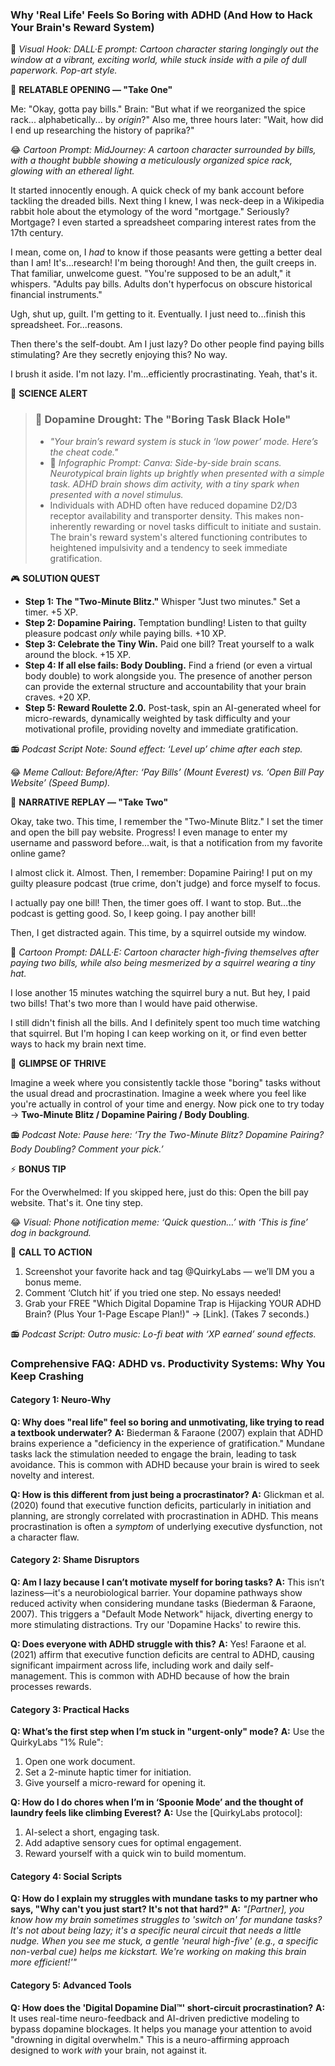 <script type="application/ld+json">
{
  "@context": "https://schema.org",
  "@type": "BlogPosting",
  "headline": "ADHD & Mundane Tasks: Your Dopamine Dip Sabotaging Productivity (Debug It)",
  "description": "Does folding laundry feel like climbing Everest? Faraone et al., 2021 proves dopamine dip blocks boring tasks. Neuro-Action Checklist.",
  "image": "https://quirkylabs.com/og/adhd-mundane-tasks-debug.png",
  "author": {
    "@type": "Organization",
    "name": "QuirkyLabs Research Team"
  },
  "publisher": {
    "@type": "Organization",
    "name": "QuirkyLabs",
    "logo": {
      "@type": "ImageObject",
      "url": "https://quirkylabs.com/logo.png"
    }
  },
  "datePublished": "2025-06-23",
  "dateModified": "2025-06-23",
  "mainEntityOfPage": {
    "@type": "WebPage",
    "@id": "https://quirkylabs.com/adhd-vs-productivity-systems.why-is-real-life-so-boring-and-unmotivating"
  },
   "keywords": "why do ADHDers struggle with boring tasks, how to motivate with ADHD, ADHD dopamine traps, ADHD productivity hacks, time management for ADHD adults, digital distraction ADHD"
}
</script>

<script type="application/ld+json">
{
  "@context": "https://schema.org",
  "@type": "FAQPage",
  "mainEntity": [
    {
      "@type": "Question",
      "name": "Why does \"real life\" feel so boring and unmotivating, like trying to read a textbook underwater?",
      "acceptedAnswer": {
        "@type": "Answer",
        "text": "Biederman & Faraone (2007) explain that ADHD brains experience a \"deficiency in the experience of gratification.\" Mundane tasks lack the stimulation needed to engage the brain, leading to task avoidance. This is common with ADHD because your brain is wired to seek novelty and interest."
      }
    },
    {
      "@type": "Question",
      "name": "How is this different from just being a procrastinator?",
      "acceptedAnswer": {
        "@type": "Answer",
        "text": "Glickman et al. (2020) found that executive function deficits, particularly in initiation and planning, are strongly correlated with procrastination in ADHD. This means procrastination is often a *symptom* of underlying executive dysfunction, not a character flaw."
      }
    },
    {
      "@type": "Question",
      "name": "Am I lazy because I can’t motivate myself for boring tasks?",
      "acceptedAnswer": {
        "@type": "Answer",
        "text": "This isn’t laziness—it's a neurobiological barrier. Your dopamine pathways show reduced activity when considering mundane tasks (Biederman & Faraone, 2007). This triggers a \"Default Mode Network\" hijack, diverting energy to more stimulating distractions. Try our 'Dopamine Hacks' to rewire this."
      }
    },
    {
      "@type": "Question",
      "name": "Does everyone with ADHD struggle with this?",
      "acceptedAnswer": {
        "@type": "Answer",
        "text": "Yes! Faraone et al. (2021) affirm that executive function deficits are central to ADHD, causing significant impairment across life, including work and daily self-management. This is common with ADHD because of how the brain processes rewards."
      }
    },
    {
      "@type": "Question",
      "name": "What’s the first step when I’m stuck in \"urgent-only\" mode?",
      "acceptedAnswer": {
        "@type": "Answer",
        "text": "Use the QuirkyLabs \"1% Rule\":\n1. Open one work document.\n2. Set a 2-minute haptic timer for initiation.\n3. Give yourself a micro-reward for opening it."
      }
    },
    {
      "@type": "Question",
      "name": "How do I do chores when I’m in ‘Spoonie Mode’ and the thought of laundry feels like climbing Everest?",
      "acceptedAnswer": {
        "@type": "Answer",
        "text": "Use the [QuirkyLabs protocol]:\n1. AI-select a short, engaging task.\n2. Add adaptive sensory cues for optimal engagement.\n3. Reward yourself with a quick win to build momentum."
      }
    },
    {
      "@type": "Question",
      "name": "How do I explain my struggles with mundane tasks to my partner who says, \"Why can't you just start? It's not that hard?\"",
      "acceptedAnswer": {
        "@type": "Answer",
        "text": "*\"[Partner], you know how my brain sometimes struggles to 'switch on' for mundane tasks? It's not about being lazy; it's a specific neural circuit that needs a little nudge. When you see me stuck, a gentle 'neural high-five' (e.g., a specific non-verbal cue) helps me kickstart. We're working on making this brain more efficient!'\"*"
      }
    },
    {
      "@type": "Question",
      "name": "How does the 'Digital Dopamine Dial™' short-circuit procrastination?",
      "acceptedAnswer": {
        "@type": "Answer",
        "text": "It uses real-time neuro-feedback and AI-driven predictive modeling to bypass dopamine blockages. It helps you manage your attention to avoid \"drowning in digital overwhelm.\" This is a neuro-affirming approach designed to work *with* your brain, not against it."
      }
    }
  ]
}
</script>

### **Why 'Real Life' Feels So Boring with ADHD (And How to Hack Your Brain's Reward System)**

🎨 *Visual Hook: DALL·E prompt: Cartoon character staring longingly out the window at a vibrant, exciting world, while stuck inside with a pile of dull paperwork. Pop-art style.*

📖 **RELATABLE OPENING — "Take One"**

Me: "Okay, gotta pay bills."
Brain: "But what if we reorganized the spice rack... alphabetically... by *origin*?"
Also me, three hours later: "Wait, how did I end up researching the history of paprika?"

😂 *Cartoon Prompt: MidJourney: A cartoon character surrounded by bills, with a thought bubble showing a meticulously organized spice rack, glowing with an ethereal light.*

It started innocently enough. A quick check of my bank account before tackling the dreaded bills. Next thing I knew, I was neck-deep in a Wikipedia rabbit hole about the etymology of the word "mortgage." Seriously? Mortgage? I even started a spreadsheet comparing interest rates from the 17th century.

I mean, come on, I *had* to know if those peasants were getting a better deal than I am! It's...research! I'm being thorough!
And then, the guilt creeps in. That familiar, unwelcome guest. "You're supposed to be an adult," it whispers. "Adults pay bills. Adults don't hyperfocus on obscure historical financial instruments."

Ugh, shut up, guilt. I'm getting to it. Eventually. I just need to...finish this spreadsheet. For...reasons.

Then there's the self-doubt. Am I just lazy? Do other people find paying bills stimulating? Are they secretly enjoying this? No way.

I brush it aside. I'm not lazy. I'm...efficiently procrastinating. Yeah, that's it.

🔬 **SCIENCE ALERT**

> ### 🧠 Dopamine Drought: The "Boring Task Black Hole"
> - *"Your brain’s reward system is stuck in ‘low power’ mode. Here’s the cheat code."*
> - 🎨 *Infographic Prompt: Canva: Side-by-side brain scans. Neurotypical brain lights up brightly when presented with a simple task. ADHD brain shows dim activity, with a tiny spark when presented with a novel stimulus.*
> - Individuals with ADHD often have reduced dopamine D2/D3 receptor availability and transporter density. This makes non-inherently rewarding or novel tasks difficult to initiate and sustain. The brain's reward system's altered functioning contributes to heightened impulsivity and a tendency to seek immediate gratification.

🎮 **SOLUTION QUEST**

- **Step 1: The "Two-Minute Blitz."** Whisper "Just two minutes." Set a timer. +5 XP.
- **Step 2: Dopamine Pairing.** Temptation bundling! Listen to that guilty pleasure podcast *only* while paying bills. +10 XP.
- **Step 3: Celebrate the Tiny Win.** Paid one bill? Treat yourself to a walk around the block. +15 XP.
- **Step 4: If all else fails: Body Doubling.** Find a friend (or even a virtual body double) to work alongside you. The presence of another person can provide the external structure and accountability that your brain craves. +20 XP.
- **Step 5: Reward Roulette 2.0.** Post-task, spin an AI-generated wheel for micro-rewards, dynamically weighted by task difficulty and your motivational profile, providing novelty and immediate gratification.

📻 *Podcast Script Note: Sound effect: ‘Level up’ chime after each step.*

😂 *Meme Callout: Before/After: ‘Pay Bills’ (Mount Everest) vs. ‘Open Bill Pay Website’ (Speed Bump).*

🔄 **NARRATIVE REPLAY — "Take Two"**

Okay, take two. This time, I remember the "Two-Minute Blitz." I set the timer and open the bill pay website. Progress! I even manage to enter my username and password before...wait, is that a notification from my favorite online game?

I almost click it. Almost. Then, I remember: Dopamine Pairing! I put on my guilty pleasure podcast (true crime, don't judge) and force myself to focus.

I actually pay one bill! Then, the timer goes off. I want to stop. But...the podcast is getting good. So, I keep going. I pay another bill!

Then, I get distracted again. This time, by a squirrel outside my window.

🎨 *Cartoon Prompt: DALL·E: Cartoon character high-fiving themselves after paying two bills, while also being mesmerized by a squirrel wearing a tiny hat.*

I lose another 15 minutes watching the squirrel bury a nut. But hey, I paid two bills! That's two more than I would have paid otherwise.

I still didn't finish all the bills. And I definitely spent too much time watching that squirrel. But I'm hoping I can keep working on it, or find even better ways to hack my brain next time.

🌟 **GLIMPSE OF THRIVE**

Imagine a week where you consistently tackle those "boring" tasks without the usual dread and procrastination. Imagine a week where you feel like you're actually in control of your time and energy. Now pick one to try today → **Two-Minute Blitz / Dopamine Pairing / Body Doubling**.

📻 *Podcast Note: Pause here: ‘Try the Two-Minute Blitz? Dopamine Pairing? Body Doubling? Comment your pick.’*

⚡ **BONUS TIP**

For the Overwhelmed: If you skipped here, just do this: Open the bill pay website. That's it. One tiny step.

😂 *Visual: Phone notification meme: ‘Quick question…’ with ‘This is fine’ dog in background.*

📢 **CALL TO ACTION**

1. Screenshot your favorite hack and tag @QuirkyLabs — we’ll DM you a bonus meme.
2. Comment ‘Clutch hit’ if you tried one step. No essays needed!
3. Grab your FREE "Which Digital Dopamine Trap is Hijacking YOUR ADHD Brain? (Plus Your 1-Page Escape Plan!)" → [Link]. (Takes 7 seconds.)

📻 *Podcast Script: Outro music: Lo-fi beat with ‘XP earned’ sound effects.*

### **Comprehensive FAQ: ADHD vs. Productivity Systems: Why You Keep Crashing**

#### **Category 1: Neuro-Why**
**Q: Why does "real life" feel so boring and unmotivating, like trying to read a textbook underwater?**
**A:** Biederman & Faraone (2007) explain that ADHD brains experience a "deficiency in the experience of gratification." Mundane tasks lack the stimulation needed to engage the brain, leading to task avoidance. This is common with ADHD because your brain is wired to seek novelty and interest.

**Q: How is this different from just being a procrastinator?**
**A:** Glickman et al. (2020) found that executive function deficits, particularly in initiation and planning, are strongly correlated with procrastination in ADHD. This means procrastination is often a *symptom* of underlying executive dysfunction, not a character flaw.

#### **Category 2: Shame Disruptors**
**Q: Am I lazy because I can’t motivate myself for boring tasks?**
**A:** This isn’t laziness—it's a neurobiological barrier. Your dopamine pathways show reduced activity when considering mundane tasks (Biederman & Faraone, 2007). This triggers a "Default Mode Network" hijack, diverting energy to more stimulating distractions. Try our 'Dopamine Hacks' to rewire this.

**Q: Does everyone with ADHD struggle with this?**
**A:** Yes! Faraone et al. (2021) affirm that executive function deficits are central to ADHD, causing significant impairment across life, including work and daily self-management. This is common with ADHD because of how the brain processes rewards.

#### **Category 3: Practical Hacks**
**Q: What’s the first step when I’m stuck in "urgent-only" mode?**
**A:** Use the QuirkyLabs "1% Rule":
1. Open one work document.
2. Set a 2-minute haptic timer for initiation.
3. Give yourself a micro-reward for opening it.

**Q: How do I do chores when I’m in ‘Spoonie Mode’ and the thought of laundry feels like climbing Everest?**
**A:** Use the [QuirkyLabs protocol]:
1. AI-select a short, engaging task.
2. Add adaptive sensory cues for optimal engagement.
3. Reward yourself with a quick win to build momentum.

#### **Category 4: Social Scripts**
**Q: How do I explain my struggles with mundane tasks to my partner who says, "Why can't you just start? It's not that hard?"**
**A:** *"[Partner], you know how my brain sometimes struggles to 'switch on' for mundane tasks? It's not about being lazy; it's a specific neural circuit that needs a little nudge. When you see me stuck, a gentle 'neural high-five' (e.g., a specific non-verbal cue) helps me kickstart. We're working on making this brain more efficient!'"*

#### **Category 5: Advanced Tools**
**Q: How does the 'Digital Dopamine Dial™' short-circuit procrastination?**
**A:** It uses real-time neuro-feedback and AI-driven predictive modeling to bypass dopamine blockages. It helps you manage your attention to avoid "drowning in digital overwhelm." This is a neuro-affirming approach designed to work *with* your brain, not against it.
